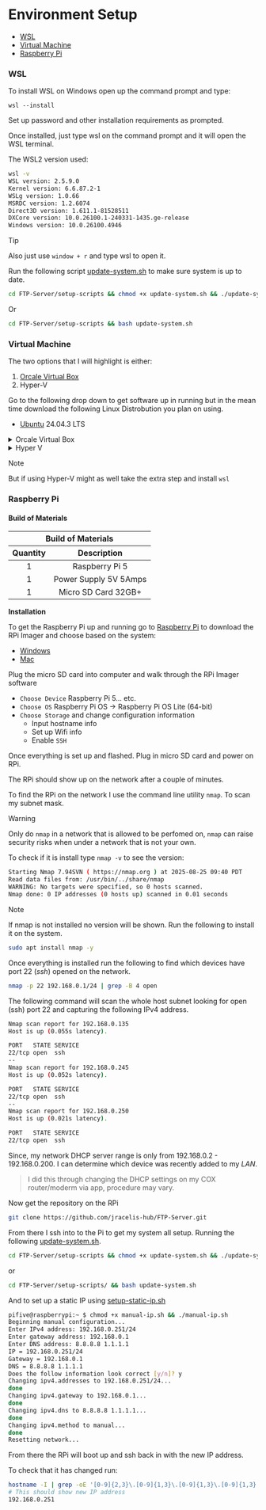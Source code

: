 # Environment Setup

- [WSL](#wsl)
- [Virtual Machine](#virtual-machine)
- [Raspberry Pi](#raspberry-pi)

### WSL 

To install WSL on Windows open up the command prompt and type:
```
wsl --install
```
Set up password and other installation requirements as prompted.

Once installed, just type wsl on the command prompt and it will open the WSL terminal.

The WSL2 version used:
```bash
wsl -v
WSL version: 2.5.9.0
Kernel version: 6.6.87.2-1
WSLg version: 1.0.66
MSRDC version: 1.2.6074
Direct3D version: 1.611.1-81528511
DXCore version: 10.0.26100.1-240331-1435.ge-release
Windows version: 10.0.26100.4946
```

> [!TIP]
> Also just use `window + r` and type wsl to open it.

Run the following script [update-system.sh](setup-scripts/update-system.sh) to make sure system is up to date.
```bash
cd FTP-Server/setup-scripts && chmod +x update-system.sh && ./update-system.sh
```
Or
```bash
cd FTP-Server/setup-scripts && bash update-system.sh
```

### Virtual Machine

The two options that I will highlight is either:
1. [Orcale Virtual Box](https://www.virtualbox.org/wiki/Downloads)
2. Hyper-V

Go to the following drop down to get software up in running but in the mean time download the following Linux Distrobution you plan on using.
- [Ubuntu](https://ubuntu.com/download/desktop/thank-you?version=24.04.3&architecture=amd64&lts=true) 24.04.3 LTS

<details>
<summary>Orcale Virtual Box</summary>

To set up Orcale Virtual Box go through the steps by clicking the following link [Orcale Virtual Box Download](https://www.virtualbox.org/wiki/Downloads)

Click the following download based on the type of Operating System.

Example: Click [here](https://download.virtualbox.org/virtualbox/7.2.2/VirtualBox-7.2.2-170484-Win.exe) for the windows download.

Once download is complete and installed, go through the steps of creating a virtual machine.

Click `New` and input the following information:
- `VM Name` Input Information
- `ISO Image` Add which ever you are using [Ubuntu](https://ubuntu.com/download/desktop/thank-you?version=24.04.3&architecture=amd64&lts=true)
- `User Name` & `Password`
- `Hostname`
- Allocate `RAM` `CPU` and `Disk` space
Hit finish

From there boot up the system.

Once booted up in the termial do the following:
```bash
git clone https://github.com/jracelis-hub/FTP-Server.git
```
Run the following script [update-system.sh](setup-scripts/update-system.sh) to make sure system is up to date.
```bash
cd setup-scripts && chmod +x update-system.sh && ./update-system.sh
```
Or
```bash
cd setup-scripts && bash update-system.sh
```
---
</details>

<details>
<summary>Hyper V</summary>

For offical documentation of how to install Hyper V use [Install Hyper-V](https://learn.microsoft.com/en-us/windows-server/virtualization/hyper-v/get-started/install-hyper-v?tabs=gui&pivots=windows).

To download through gui version which I will be highlighting go start menu or `window` + `r` and type control panel 
- Control Panel -> Programs and Features
- Left side click `Turn Windows features on or off`
- Scroll down to `Hyper V` and check the box off
- Reboot may be required

Open up `Hyper-V Manager` and for quick installation do the following:
- `Quick Create...` on the right side of the task bar
- Click `Ubuntu LTS` 
- Create Virtual Machine

> Note: The LTS support may not be up to date download from [Ubuntu](https://ubuntu.com/download/desktop/thank-you?version=24.04.3&architecture=amd64&lts=true) for the up to date version.

Walk through the set up once set up do the following:
```
git clone https://github.com/jracelis-hub/FTP-Server.git
```
Run the following script [update-system.sh](setup-scripts/update-system.sh) to make sure system is up to date.
```bash
cd setup-scripts && chmod +x update-system.sh && ./update-system.sh
```
Or
```bash
cd setup-scripts && bash update-system.sh
```
---
</details>

> [!NOTE]
> But if using Hyper-V might as well take the extra step and install `wsl`

### Raspberry Pi

#### Build of Materials

<table>
	<thead align="center">
		<tr>
			<th colspan="2">Build of Materials</>
		</tr>
		<tr>
			<th>Quantity</th>
			<th>Description</th>
		</tr>
	</thead>
	<tbody align="center">
		<tr>
			<td>1</td>
			<td>Raspberry Pi 5</td>
		</tr>
		<tr>
			<td>1</td>
			<td>Power Supply 5V 5Amps</td>
		</tr>
		<tr>
			<td>1</td>
			<td>Micro SD Card 32GB+</td>
		</tr>
	</tbody>
</table>

**Installation**

To get the Raspberry Pi up and running go to [Raspberry Pi](https://www.raspberrypi.com/software/) to download the RPi Imager and choose based on the system:
- [Windows](https://downloads.raspberrypi.com/imager/imager_latest.exe)
- [Mac](https://downloads.raspberrypi.com/imager/imager_latest.dmg)

Plug the micro SD card into computer and walk through the RPi Imager software
- `Choose Device` Raspberry Pi 5... etc.
- `Choose OS` Raspberry Pi OS -> Raspberry Pi OS Lite (64-bit)
- `Choose Storage` and change configuration information
	- Input hostname info
	- Set up Wifi info
	- Enable `SSH`

Once everything is set up and flashed. Plug in micro SD card and power on RPi.

The RPi should show up on the network after a couple of minutes.

To find the RPi on the network I use the command line utility `nmap`. To scan my subnet mask.

> [!WARNING]
> Only do `nmap` in a network that is allowed to be perfomed on, `nmap` can raise security risks when under a network that is not your own.

To check if it is install type `nmap -v` to see the version:
```bash
Starting Nmap 7.94SVN ( https://nmap.org ) at 2025-08-25 09:40 PDT
Read data files from: /usr/bin/../share/nmap
WARNING: No targets were specified, so 0 hosts scanned.
Nmap done: 0 IP addresses (0 hosts up) scanned in 0.01 seconds
```

> [!NOTE]
> If nmap is not installed no version will be shown. Run the following to install it on the system.

```bash
sudo apt install nmap -y
```

Once everything is installed run the following to find which devices have port 22 (_ssh_) opened on the network.
```bash
nmap -p 22 192.168.0.1/24 | grep -B 4 open
```

The following command will scan the whole host subnet looking for open (ssh) port 22 and capturing the following IPv4 address.
```bash
Nmap scan report for 192.168.0.135
Host is up (0.055s latency).

PORT   STATE SERVICE
22/tcp open  ssh
--
Nmap scan report for 192.168.0.245
Host is up (0.052s latency).

PORT   STATE SERVICE
22/tcp open  ssh
--
Nmap scan report for 192.168.0.250
Host is up (0.021s latency).

PORT   STATE SERVICE
22/tcp open  ssh
```
Since, my network DHCP server range is only from 192.168.0.2 - 192.168.0.200. I can determine which device was recently added to my _LAN_. 

> I did this through changing the DHCP settings on my COX router/moderm via app, procedure may vary.

Now get the repository on the RPi
```bash
git clone https://github.com/jracelis-hub/FTP-Server.git
```

From there I ssh into to the Pi to get my system all setup. Running the following [update-system.sh](setup-scripts/update-system.sh).
```bash
cd FTP-Server/setup-scripts && chmod +x update-system.sh && ./update-system.sh
```

or

```bash
cd FTP-Server/setup-scripts/ && bash update-system.sh
```

And to set up a static IP using [setup-static-ip.sh](setup-scripts/update-system.sh)
```bash
pifive@raspberrypi:~ $ chmod +x manual-ip.sh && ./manual-ip.sh
Beginning manual configuration...
Enter IPv4 address: 192.168.0.251/24
Enter gateway address: 192.168.0.1
Enter DNS address: 8.8.8.8 1.1.1.1
IP = 192.168.0.251/24
Gateway = 192.168.0.1
DNS = 8.8.8.8 1.1.1.1
Does the follow information look correct [y/n]? y
Changing ipv4.addresses to 192.168.0.251/24...
done
Changing ipv4.gateway to 192.168.0.1...
done
Changing ipv4.dns to 8.8.8.8 1.1.1.1...
done
Changing ipv4.method to manual...
done
Resetting network...
```
From there the RPi will boot up and ssh back in with the new IP address.

To check that it has changed run:
```bash
hostname -I | grep -oE '[0-9]{2,3}\.[0-9]{1,3}\.[0-9]{1,3}\.[0-9]{1,3}'
# This should show new IP address
192.168.0.251
```


